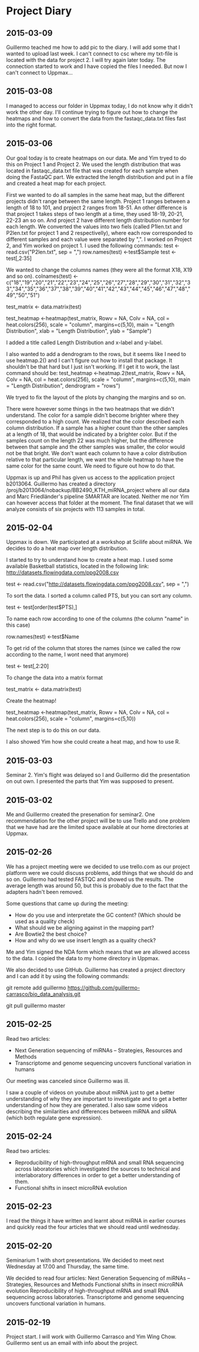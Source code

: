 # Project Diary
## 2015-03-09
Guillermo teached me how to add pic to the diary. I will add some that I wanted to upload last week.
I can't connect to csc where my txt-file is located with the data for project 2. I will try again later today. 
The connection started to work and I have copied the files I needed. But now I can't connect to Uppmax...  

## 2015-03-08
I managed to access our folder in Uppmax today, I do not know why it didn't work the other day. 
I'll continue trying to figure out how to change the heatmaps and how to convert the data from the fastaqc_data.txt files fast into the right format. 

## 2015-03-06
Our goal today is to create heatmaps on our data. Me and Yim tryed to do this on Project 1 and Project 2. We used the length distribution that was located in fastaqc_data.txt file that was created for each sample when doing the FastaQC part. We extracted the length distribution and put in a file and created a heat map for each project. 

First we wanted to do all samples in the same heat map, but the different projects didn't range between the same length. Project 1 ranges between a length of 18 to 101, and prpject 2 ranges from 18-51. An other difference is that project 1 takes steps of two length at a time, they used 18-19, 20-21, 22-23 an so on. And project 2 have different length distribution number for each length. 
We converted the values into two fiels (called P1len.txt and P2len.txt for project 1 and 2 respectivelly), where each row corresponded to different samples and each value were separated by ",". 
I worked on Project 2, and Yim worked on project 1.
I used the following commands:
test <- read.csv("P2len.txt", sep = ",")
row.names(test) <-test$Sample
test <- test[,2:35]

We wanted to change the columns names (they were all the format X18, X19 and so on). 
colnames(test) <- c("18","19","20","21","22","23","24","25","26","27","28","29","30","31","32","33","34","35","36","37","38","39","40","41","42","43","44","45","46","47","48","49","50","51")

test_matrix <- data.matrix(test)

test_heatmap <-heatmap(test_matrix, Rowv = NA, Colv = NA, col = heat.colors(256), scale = "column", margins=c(5,10), main = "Length Distribution", xlab = "Length Distribution", ylab = "Sample")

I added a title called Length Distribution and x-label and y-label. 

I also wanted to add a dendrogram to the rows, but it seems like I need to use heatmap.2() and I can't figure out how to install that package. It shouldn't be that hard but I just isn't working. 
If I get it to work, the last command should be: 
test_heatmap <-heatmap.2(test_matrix, Rowv = NA, Colv = NA, col = heat.colors(256), scale = "column", margins=c(5,10), main = "Length Distribution", dendrogram = "rows")

We tryed to fix the layout of the plots by changing the margins and so on. 

There were however some things in the two heatmaps that we didn't understand. The color for a sample didn't become brighter where they corresponded to a high count. We realized that the color described each column distribution. If a sample has a higher count than the other samples at a length of 18, that would be indicated by a brighter color. But if the samples count on the length 22 was much higher, but the difference between that sample and the other samples was smaller, the color would not be that bright. We don't want each column to have a color distribution relative to that particular length, we want the whole heatmap to have the same color for the same count. We need to figure out how to do that. 

Uppmax is up and Phil has given us access to the application project b2013064. Guillermo has created a directory /proj/b2013064/nobackup/BB2490_KTH_miRNA_project where all our data and Marc Friedländer's pipeline SMARTAR are located. Neither me nor Yim can however access that folder at the moment. The final dataset that we will analyze consists of six projects with 113 samples in total.

## 2015-02-04
Uppmax is down. 
We participated at a workshop at Scilife about miRNA. 
We decides to do a heat map over length distribution. 

I started to try to understand how to create a heat map.
I used some available Basketball statistics, located in the following link: http://datasets.flowingdata.com/ppg2008.csv

test <- read.csv("http://datasets.flowingdata.com/ppg2008.csv", sep = ",")

To sort the data. I sorted a column called PTS, but you can sort any column.

test <- test[order(test$PTS),]

To name each row according to one of the columns (the column "name" in this case)

row.names(test) <-test$Name

To get rid of the column that stores the names (since we called the row according to the name, I wont need that anymore)

test <- test[,2:20]

To change the data into a matrix format

test_matrix <- data.matrix(test)

Create the heatmap!

test_heatmap <-heatmap(test_matrix, Rowv = NA, Colv = NA, col = heat.colors(256), scale = "column", margins=c(5,10))

The next step is to do this on our data. 

I also showed Yim how she could create a heat map, and how to use R. 

## 2015-03-03
Seminar 2. 
Yim's flight was delayed so I and Guillermo did the presentation on out own. I presented the parts that Yim was supposed to present. 

## 2015-03-02
Me and Guillermo created the presenation for seminar2. 
One recommendation for the other project will be to use Trello and one problem that we have had are the limited space available at our home directories at Uppmax. 

## 2015-02-26
We has a project meeting were we decided to use trello.com as our project platform were we could discuss problems, add things that we should do and so on. Guillermo had tested FASTQC and showed us the results. The average length was around 50, but this is probably due to the fact that the adapters hadn't been removed. 

Some questions that came up during the meeting:
* How do you use and interpretate the GC content? (Which should be used as a quality check)
* What should we be aligning against in the mapping part? 
* Are Bowtie2 the best choice? 
* How and why do we use insert length as a quality check? 

Me and Yim signed the NDA form which means that we are allowed access to the data. 
I copied the data to my home directory in Uppmax. 

We also decided to use GitHub. Guillermo has created a project directory and I can add it by using the following commands:

git remote add guillermo https://github.com/guillermo-carrasco/bio_data_analysis.git

git pull guillermo master 

## 2015-02-25
Read two articles:
* Next Generation sequencing of miRNAs – Strategies, Resources and Methods
* Transcriptome and genome sequencing uncovers functional variation in humans

Our meeting was canceled since Guillermo was ill. 

I saw a couple of videos on youtube about miRNA just to get a better understanding of why they are important to investigate and to get a better understanding of how they are generated. I also saw some videos describing the similarities and differences between miRNA and siRNA (which both regulate gene expression). 

## 2015-02-24
Read two articles: 
* Reproducibility of high-throughput mRNA and small RNA sequencing across laboratories 
  which investigated the sources to technical and interlaboratory differences in order to get a better understanding of them. 
* Functional shifts in insect microRNA evolution
  
## 2015-02-23
I read the things it have written and learnt about miRNA in earlier courses and quickly read the four articles that we should read until wednesday. 

## 2015-02-20
Seminarium 1 with short presentations. 
We decided to meet next Wednesday at 17.00 and Thursday, the same time. 

We decided to read four articles:
  Next Generation Sequencing of miRNAs – Strategies, Resources and Methods
  Functional shifts in insect microRNA evolution
  Reproducibility of high-throughput mRNA and small RNA sequencing across laboratories.
  Transcriptome and genome sequencing uncovers functional variation in humans.

## 2015-02-19
Project start. I will work with Guillermo Carrasco and Yim Wing Chow. 
Guillermo sent us an email with info about the project. 







